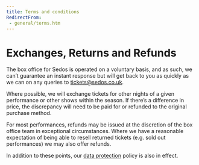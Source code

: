 ```yaml
---
title: Terms and conditions
RedirectFrom:
 - general/terms.htm
---
```


# Exchanges, Returns and Refunds

The box office for Sedos is operated on a voluntary basis, and as such, we can’t guarantee an instant response but will get back to you as quickly as we can on any queries to [tickets@sedos.co.uk](mailto:tickets@sedos.co.uk).

Where possible, we will exchange tickets for other nights of a given performance or other shows within the season. If there’s a difference in price, the discrepancy will need to be paid for or refunded to the original purchase method.

For most performances, refunds may be issued at the discretion of the box office team in exceptional circumstances. Where we have a reasonable expectation of being able to resell returned tickets (e.g. sold out performances) we may also offer refunds.

In addition to these points, our [data protection](https://www.sedos.co.uk/assets/policies/2021-06-privacy-and-data-protection-policy.pdf) policy is also in effect.
